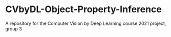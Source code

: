 # CVbyDL-Object-Property-Inference
A repository for the Computer Vision by Deep Learning course 2021 project, group 3
